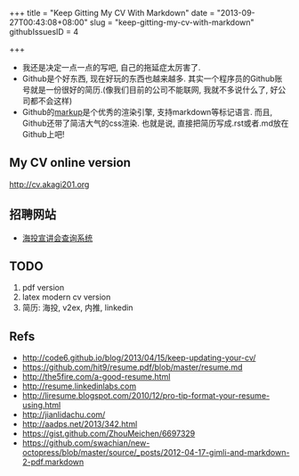 +++
title = "Keep Gitting My CV With Markdown"
date = "2013-09-27T00:43:08+08:00"
slug = "keep-gitting-my-cv-with-markdown"
githubIssuesID = 4

+++


* 我还是决定一点一点的写吧, 自己的拖延症太厉害了.
* Github是个好东西, 现在好玩的东西也越来越多. 其实一个程序员的Github账号就是一份很好的简历.(像我们目前的公司不能联网, 我就不多说什么了, 好公司都不会这样)
* Github的[markup](https://github.com/github/markup)是个优秀的渲染引擎, 支持markdown等标记语言. 而且, Github还带了简洁大气的css渲染. 也就是说, 直接把简历写成.rst或者.md放在Github上吧!

## My CV online version
<http://cv.akagi201.org>

## 招聘网站
* [海投宣讲会查询系统](http://xjh.haitou.cc/)

## TODO
1. pdf version
2. latex modern cv version
3. 简历: 海投, v2ex, 内推, linkedin

## Refs
* <http://code6.github.io/blog/2013/04/15/keep-updating-your-cv/>
* <https://github.com/hit9/resume.pdf/blob/master/resume.md>
* <http://the5fire.com/a-good-resume.html>
* <http://resume.linkedinlabs.com>
* <http://liresume.blogspot.com/2010/12/pro-tip-format-your-resume-using.html>
* <http://jianlidachu.com/>
* <http://aadps.net/2013/342.html>
* <https://gist.github.com/ZhouMeichen/6697329>
* <https://github.com/swachian/new-octopress/blob/master/source/_posts/2012-04-17-gimli-and-markdown-2-pdf.markdown>